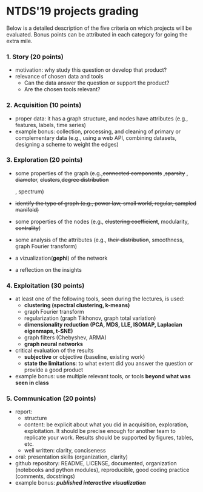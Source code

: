 # NTDS'19 projects grading

Below is a detailed description of the five criteria on which projects will be evaluated.
Bonus points can be attributed in each category for going the extra mile.

### 1. Story (20 points)

* motivation: why study this question or develop that product?
* relevance of chosen data and tools
	* Can the data answer the question or support the product?
	* Are the chosen tools relevant?

### 2. Acquisition (10 points)

* proper data: it has a graph structure, and nodes have attributes (e.g., features, labels, time series)
* example bonus: collection, processing, and cleaning of primary or complementary data (e.g., using a web API, combining datasets, designing a scheme to weight the edges) 

### 3. Exploration (20 points)

* some properties of the graph (e.g.,~~connected components~~ ,~~sparsity~~ , ~~diameter~~, ~~clusters~~,~~degree distribution~~ 

  , spectrum)

* ~~identify the type of graph (e.g., power law, small world, regular, sampled manifold)~~

* some properties of the nodes (e.g., ~~clustering coefficient~~, modularity, ~~centrality~~)

* some analysis of the attributes (e.g., ~~their distribution~~, smoothness, graph Fourier transform)

* a vizualization(**gephi**) of the network

* a reflection on the insights

### 4. Exploitation (30 points)

* at least one of the following tools, seen during the lectures, is used:
	* **clustering (spectral clustering, k-means)**
	* graph Fourier transform 
	* regularization (graph Tikhonov, graph total variation) 
	* **dimensionality reduction (PCA, MDS, LLE, ISOMAP, Laplacian eigenmaps, t-SNE)**
	* graph filters (Chebyshev, ARMA)
	* **graph neural networks** 
* critical evaluation of the results
	* **subjective** or objective (baseline, existing work)
	* **state the limitations**: to what extent did you answer the question or provide a good product
* example bonus: use multiple relevant tools, or tools **beyond what was seen in class**

### 5. Communication (20 points)

* report: 
	* structure
	* content: be explicit about what you did in acquisition, exploration, exploitation. It should be precise enough for another team to replicate your work. Results should be supported by figures, tables, etc.
	* well written: clarity, conciseness 
* oral: presentation skills (organization, clarity)
* github repository: README, LICENSE, documented, organization (notebooks and python modules), reproducible, good coding practice (comments, docstrings)
* example bonus: ***published interactive visualization***